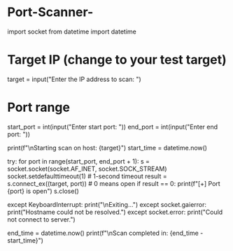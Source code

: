 # Port-Scanner-
import socket
from datetime import datetime

# Target IP (change to your test target)
target = input("Enter the IP address to scan: ")
# Port range
start_port = int(input("Enter start port: "))
end_port = int(input("Enter end port: "))

print(f"\nStarting scan on host: {target}")
start_time = datetime.now()

try:
    for port in range(start_port, end_port + 1):
        s = socket.socket(socket.AF_INET, socket.SOCK_STREAM)
        socket.setdefaulttimeout(1)  # 1-second timeout
        result = s.connect_ex((target, port))  # 0 means open
        if result == 0:
            print(f"[+] Port {port} is open")
        s.close()

except KeyboardInterrupt:
    print("\nExiting...")
except socket.gaierror:
    print("Hostname could not be resolved.")
except socket.error:
    print("Could not connect to server.")

end_time = datetime.now()
print(f"\nScan completed in: {end_time - start_time}")
